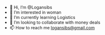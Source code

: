 - 👋 Hi, I’m @Logansibs
- 👀 I’m interested in woman
- 🌱 I’m currently learning Logistics 
- 💞️ I’m looking to collaborate with money deals
- 📫 How to reach me logansibs@gmail.com 

<!---
Logansibs/Logansibs is a ✨ special ✨ repository because its `README.md` (this file) appears on your GitHub profile.
You can click the Preview link to take a look at your changes.
--->
